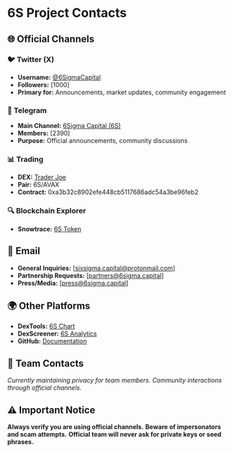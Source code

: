 # 6S Project Contacts

## 🌐 Official Channels

### 🐦 Twitter (X)
- **Username:** [@6SigmaCapital](https://twitter.com/6SigmaCapital)
- **Followers:** [1000]
- **Primary for:** Announcements, market updates, community engagement

### 💬 Telegram
- **Main Channel:** [6Sigma Capital (6S)](https://t.me/SigmaCapital6S)
- **Members:** [2390]
- **Purpose:** Official announcements, community discussions

### 📊 Trading
- **DEX:** [Trader Joe](https://traderjoexyz.com/trade)
- **Pair:** 6S/AVAX
- **Contract:** 0xa3b32c8902efe448cb5117686adc54a3be96feb2

### 🔍 Blockchain Explorer
- **Snowtrace:** [6S Token](https://snowtrace.io/token/0xa3b32c8902efe448cb5117686adc54a3be96feb2)

## 📧 Email
- **General Inquiries:** [sixsigma.capital@protonmail.com]
- **Partnership Requests:** [partners@6sigma.capital]
- **Press/Media:** [press@6sigma.capital]

## 🌍 Other Platforms
- **DexTools:** [6S Chart](https://www.dextools.io/app/avalanche/pair-explorer/...)
- **DexScreener:** [6S Analytics](https://dexscreener.com/avalanche/0xa3b32c8902efe448cb5117686adc54a3be96feb2)
- **GitHub:** [Documentation](https://github.com/SixSigmaCapital/6s-token-docs)

## 👥 Team Contacts
*Currently maintaining privacy for team members. Community interactions through official channels.*

## ⚠️ Important Notice
**Always verify you are using official channels.**
**Beware of impersonators and scam attempts.**
**Official team will never ask for private keys or seed phrases.**
